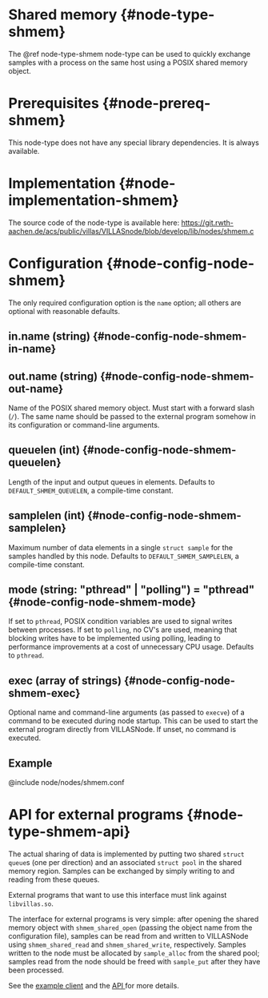 # Shared memory {#node-type-shmem}

The @ref node-type-shmem node-type can be used to quickly exchange samples with a process on the same host using a POSIX shared memory object.

# Prerequisites {#node-prereq-shmem}

This node-type does not have any special library dependencies. It is always available.

# Implementation {#node-implementation-shmem}

The source code of the node-type is available here:
https://git.rwth-aachen.de/acs/public/villas/VILLASnode/blob/develop/lib/nodes/shmem.c


# Configuration {#node-config-node-shmem}

The only required configuration option is the `name` option; all others are optional with reasonable defaults.

## in.name (string) {#node-config-node-shmem-in-name}

## out.name (string) {#node-config-node-shmem-out-name}

Name of the POSIX shared memory object. Must start with a forward slash (`/`).
The same name should be passed to the external program somehow in its
configuration or command-line arguments.

## queuelen (int) {#node-config-node-shmem-queuelen}

Length of the input and output queues in elements. Defaults to `DEFAULT_SHMEM_QUEUELEN`,
a compile-time constant.

## samplelen (int) {#node-config-node-shmem-samplelen}

Maximum number of data elements in a single `struct sample` for the samples handled
by this node. Defaults to `DEFAULT_SHMEM_SAMPLELEN`, a compile-time constant.

## mode (string: "pthread" | "polling") = "pthread" {#node-config-node-shmem-mode}

If set to `pthread`, POSIX condition variables are used to signal writes between processes.
If set to `polling`, no CV's are used, meaning that blocking writes have to be
implemented using polling, leading to performance improvements at a cost of
unnecessary CPU usage. Defaults to `pthread`.

## exec (array of strings) {#node-config-node-shmem-exec}

Optional name and command-line arguments (as passed to `execve`) of a command
to be executed during node startup. This can be used to start the external
program directly from VILLASNode. If unset, no command is executed.

## Example

@include node/nodes/shmem.conf

# API for external programs {#node-type-shmem-api}

The actual sharing of data is implemented by putting two shared `struct queue`s
(one per direction) and an associated `struct pool` in the shared memory region.
Samples can be exchanged by simply writing to and reading from these queues.

External programs that want to use this interface must link against
`libvillas.so`.

The interface for external programs is very simple: after opening the shared
memory object with `shmem_shared_open` (passing the object name from the
configuration file), samples can be read from and written to VILLASNode using
`shmem_shared_read` and `shmem_shared_write`, respectively. Samples written to
the node must be allocated by `sample_alloc` from the shared pool; samples read
from the node should be freed with `sample_put` after they have been processed.

See the [example client](https://git.rwth-aachen.de/acs/public/villas/VILLASnode/blob/develop/clients/shmem/villas-shmem.cpp) and the [API
](https://git.rwth-aachen.de/acs/public/villas/VILLASnode/blob/develop/include/villas/shmem.h) for more details.
